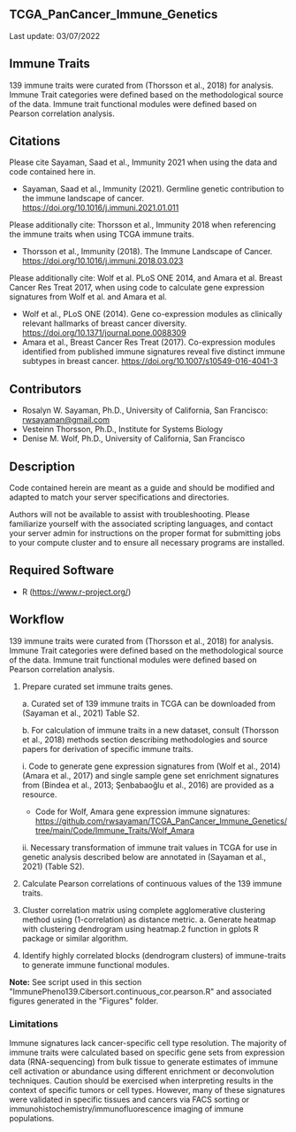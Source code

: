 ## TCGA_PanCancer_Immune_Genetics

Last update: 03/07/2022

## Immune Traits

139 immune traits were curated from (Thorsson et al., 2018) for analysis. Immune Trait categories were defined based on the methodological source of the data. Immune trait functional modules were defined based on Pearson correlation analysis.

## Citations
Please cite Sayaman, Saad et al., Immunity 2021 when using the data and code contained here in. 
* Sayaman, Saad et al., Immunity (2021). Germline genetic contribution to the immune landscape of cancer. https://doi.org/10.1016/j.immuni.2021.01.011

Please additionally cite: Thorsson et al., Immunity 2018 when referencing the immune traits when using TCGA immune traits.
* Thorsson et al., Immunity (2018). The Immune Landscape of Cancer. https://doi.org/10.1016/j.immuni.2018.03.023

Please additionally cite: Wolf et al. PLoS ONE 2014, and Amara et al. Breast Cancer Res Treat 2017, when using code to calculate gene expression signatures from Wolf et al. and Amara et al.
* Wolf et al., PLoS ONE (2014). Gene co-expression modules as clinically relevant hallmarks of breast cancer diversity. https://doi.org/10.1371/journal.pone.0088309
* Amara et al., Breast Cancer Res Treat (2017). Co-expression modules identified from published immune signatures reveal five distinct immune subtypes in breast cancer.  https://doi.org/10.1007/s10549-016-4041-3

## Contributors
* Rosalyn W. Sayaman, Ph.D., University of California, San Francisco: rwsayaman@gmail.com
* Vesteinn Thorsson, Ph.D., Institute for Systems Biology
* Denise M. Wolf, Ph.D., University of California, San Francisco


## Description
Code contained herein are meant as a guide and should be modified and adapted to match your server specifications and directories.

Authors will not be available to assist with troubleshooting. Please familiarize yourself with the associated scripting languages, and contact your server admin for instructions on the proper format for submitting jobs to your compute cluster and to ensure all necessary programs are installed.


## Required Software
* R (https://www.r-project.org/)


## Workflow

139 immune traits were curated from (Thorsson et al., 2018) for analysis. Immune Trait categories were defined based on the methodological source of the data. Immune trait functional modules were defined based on Pearson correlation analysis.

1.	Prepare curated set immune traits genes.

    a.	Curated set of 139 immune traits in TCGA can be downloaded from (Sayaman et al., 2021) Table S2. 
      
    b.	For calculation of immune traits in a new dataset, consult  (Thorsson et al., 2018) methods section describing methodologies and source papers for derivation of specific immune traits.	
            
    i. Code to generate gene expression signatures from (Wolf et al., 2014) (Amara et al., 2017) and single sample gene set enrichment signatures from (Bindea et al., 2013; Şenbabaoğlu et al., 2016) are provided as a resource.
    
    * Code for Wolf, Amara gene expression immune signatures: https://github.com/rwsayaman/TCGA_PanCancer_Immune_Genetics/tree/main/Code/Immune_Traits/Wolf_Amara
            
    ii. Necessary transformation of immune trait values in TCGA for use in genetic analysis described below are annotated in (Sayaman et al., 2021)  (Table S2).


2.	Calculate Pearson correlations of continuous values of the 139 immune traits. 
3.	Cluster correlation matrix using complete agglomerative clustering method using (1-correlation) as distance metric.
a.	Generate heatmap with clustering dendrogram using heatmap.2 function in gplots R package or similar algorithm.
4.	Identify highly correlated blocks (dendrogram clusters) of immune-traits to generate immune functional modules.

**Note:** 	See script used in this section "ImmunePheno139.Cibersort.continuous_cor.pearson.R" and associated figures generated in the "Figures" folder.


### Limitations
 
Immune signatures lack cancer-specific cell type resolution. The majority of immune traits were calculated based on specific gene sets from expression data (RNA-sequencing) from bulk tissue to generate estimates of immune cell activation or abundance using different enrichment or deconvolution techniques. Caution should be exercised when interpreting results in the context of specific tumors or cell types. However, many of these signatures were validated in specific tissues and cancers via FACS sorting or immunohistochemistry/immunofluorescence imaging of immune populations.

